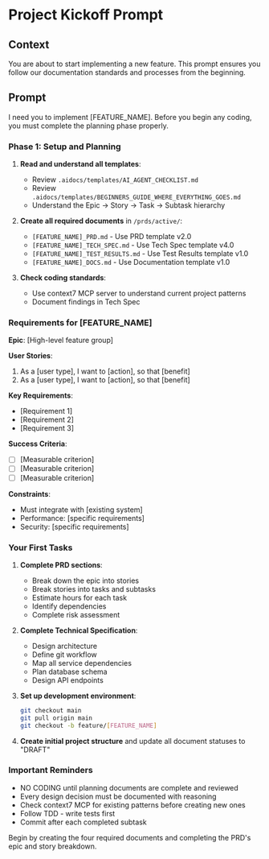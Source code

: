 # Project Kickoff Prompt

## Context
You are about to start implementing a new feature. This prompt ensures you follow our documentation standards and processes from the beginning.

## Prompt

I need you to implement [FEATURE_NAME]. Before you begin any coding, you must complete the planning phase properly.

### Phase 1: Setup and Planning

1. **Read and understand all templates**:
   - Review `.aidocs/templates/AI_AGENT_CHECKLIST.md`
   - Review `.aidocs/templates/BEGINNERS_GUIDE_WHERE_EVERYTHING_GOES.md`
   - Understand the Epic → Story → Task → Subtask hierarchy

2. **Create all required documents** in `/prds/active/`:
   - `[FEATURE_NAME]_PRD.md` - Use PRD template v2.0
   - `[FEATURE_NAME]_TECH_SPEC.md` - Use Tech Spec template v4.0
   - `[FEATURE_NAME]_TEST_RESULTS.md` - Use Test Results template v1.0
   - `[FEATURE_NAME]_DOCS.md` - Use Documentation template v1.0

3. **Check coding standards**:
   - Use context7 MCP server to understand current project patterns
   - Document findings in Tech Spec

### Requirements for [FEATURE_NAME]

**Epic**: [High-level feature group]

**User Stories**:
1. As a [user type], I want to [action], so that [benefit]
2. As a [user type], I want to [action], so that [benefit]

**Key Requirements**:
- [Requirement 1]
- [Requirement 2]
- [Requirement 3]

**Success Criteria**:
- [ ] [Measurable criterion]
- [ ] [Measurable criterion]
- [ ] [Measurable criterion]

**Constraints**:
- Must integrate with [existing system]
- Performance: [specific requirements]
- Security: [specific requirements]

### Your First Tasks

1. **Complete PRD sections**:
   - Break down the epic into stories
   - Break stories into tasks and subtasks
   - Estimate hours for each task
   - Identify dependencies
   - Complete risk assessment

2. **Complete Technical Specification**:
   - Design architecture
   - Define git workflow
   - Map all service dependencies
   - Plan database schema
   - Design API endpoints

3. **Set up development environment**:
   ```bash
   git checkout main
   git pull origin main
   git checkout -b feature/[FEATURE_NAME]
   ```

4. **Create initial project structure** and update all document statuses to "DRAFT"

### Important Reminders

- NO CODING until planning documents are complete and reviewed
- Every design decision must be documented with reasoning
- Check context7 MCP for existing patterns before creating new ones
- Follow TDD - write tests first
- Commit after each completed subtask

Begin by creating the four required documents and completing the PRD's epic and story breakdown.

